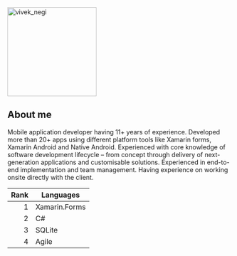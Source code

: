
<picture>
 
 <source media="(prefers-color-scheme: dark)" height="200px" width="200px" srcset="https://media.licdn.com/dms/image/D4D03AQFkonrdZC2TuQ/profile-displayphoto-shrink_800_800/0/1687799520186?e=1713398400&v=beta&t=YNfBOKoCrkbvPs2sfL-tnddKsfvg5mpFEeCOOy1XcRs">
 <source media="(prefers-color-scheme: light)" height="200px" width="200px" srcset="https://media.licdn.com/dms/image/D4D03AQFkonrdZC2TuQ/profile-displayphoto-shrink_800_800/0/1687799520186?e=1713398400&v=beta&t=YNfBOKoCrkbvPs2sfL-tnddKsfvg5mpFEeCOOy1XcRs">
 <img alt="vivek_negi" height="200px" width="200px" src="https://media.licdn.com/dms/image/D4D03AQFkonrdZC2TuQ/profile-displayphoto-shrink_800_800/0/1687799520186?e=1713398400&v=beta&t=YNfBOKoCrkbvPs2sfL-tnddKsfvg5mpFEeCOOy1XcRs">
</picture>

## About me

Mobile application developer having 11+ years of experience. Developed more than 20+ apps using different platform tools like Xamarin forms, Xamarin Android and Native Android. 
Experienced with core knowledge of software development lifecycle – from concept through delivery of next-generation applications and customisable solutions. Experienced in end-to-end implementation and team management. Having experience on working onsite directly with the client.



| Rank | Languages |
|-----:|---------------|
|     1|    Xamarin.Forms          |
|     2|       C#        |
|     3|         SQLite      |
|     4|         Agile       |




<!--
**viveknegi51288/viveknegi51288** is a ✨ _special_ ✨ repository because its `README.md` (this file) appears on your GitHub profile.

Here are some ideas to get you started:

- 🔭 I’m currently working on ...
- 🌱 I’m currently learning ...
- 👯 I’m looking to collaborate on ...
- 🤔 I’m looking for help with ...
- 💬 Ask me about ...
- 📫 How to reach me: ...
- 😄 Pronouns: ...
- ⚡ Fun fact: ...
-->


